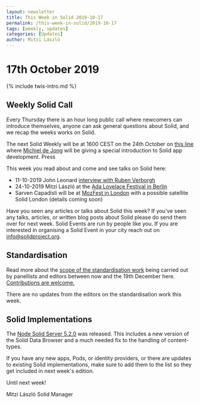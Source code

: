 ```yaml
---
layout: newsletter
title: This Week in Solid 2019-10-17
permalink: /this-week-in-solid/2019-10-17
tags: [weekly, updates]
categories: [Updates]
author: Mitzi László
---
```


# 17th October 2019 

{% include twis-intro.md %}

## Weekly Solid Call

Every Thursday there is an hour long public call where newcomers can introduce themselves, anyone can ask general questions about Solid, and we recap the weeks works on Solid. 

The next Solid Weekly will be at 1600 CEST on the 24th October on [this line](https://whereby.com/solid-project) where [Michiel de Jong](https://github.com/michielbdejong) will be giving a special introduction to Solid app development. 
Press

This week you read about and come and see talks on Solid here: 

* 11-10-2019 John Leonard [interview with Ruben Verborgh](https://www.computing.co.uk/ctg/analysis/3082496/solids-ruben-verborgh-we-need-competition-based-on-quality-of-service-not-on-data-harvesting)
* 24-10-2019 Mitzi László at the [Ada Lovelace Festival in Berlin](http://www.ada-lovelace-festival.com)
* Sarven Capadisli will be at [MozFest in London](http://www.mozillafestival.org) with a possible satellite Solid London (details coming soon)

Have you seen any articles or talks about Solid this week? If you've seen any talks, articles, or written blog posts about Solid please do send them over for next week. Solid Events are run by people like you. If you are interested in organising a Solid Event in your city reach out on info@solidproject.org.

## Standardisation

Read more about the [scope of the standardisation work](https://github.com/solid/specification/milestone/1) being carried out by panellists and editors between now and the 19th December here. [Contributions are welcome.](https://github.com/solid/process)

There are no updates from the editors on the standardisation work this week. 

## Solid Implementations

The [Node Solid Server 5.2.0](https://github.com/solid/node-solid-server/releases/tag/v5.2.0) was released. This includes a new version of the Solid Data Browser and a much needed fix to the handling of content-types. 

If you have any new apps, Pods, or identity providers, or there are updates to existing Solid implementations, make sure to add them to the list so they get included in next week's edition.

Until next week!

Mitzi László
Solid Manager
